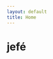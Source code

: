 ```yaml
---
layout: default
title: Home
---
```


<style type="text/css">
  main {
    margin-top: 25px;
  }
</style>

<main role="main" class="container">
  <div class="row">
    <div class="col col-md-4 col-xs-2">
      <h1 class="mt-5">jefé</h1>
    </div>
    <div class="offset-md-7 col-md-1 offset-xs-7 col-xs-2">
      <a href="https://twitter.com/stripethree" id="twitter-link">
        <span class="fa-stack fa-2x">
          <i class="fa fa-square-o fa-stack-2x"></i>
          <i class="fa fa-twitter fa-stack-1x"></i>
        </span>
      </a>
      <a href="https://medium.com/@stripethree" id="medium-link">
        <span class="fa-stack fa-2x">
          <i class="fa fa-square-o fa-stack-2x"></i>
          <i class="fa fa-medium fa-stack-1x"></i>
        </span>
      </a>
      <a
        href="https://www.youtube.com/user/stripethree/videos"
        id="youtube-link"
      >
        <span class="fa-stack fa-2x">
          <i class="fa fa-square-o fa-stack-2x"></i>
          <i class="fa fa-youtube-play fa-stack-1x"></i>
        </span>
      </a>
      <a
        href="https://www.goodreads.com/user/show/31910255-jeff-israel"
        id="goodreads-link"
      >
        <span class="fa-stack fa-2x">
          <i class="fa fa-square-o fa-stack-2x"></i>
          <i class="fa fa-book fa-stack-1x"></i>
        </span>
      </a>
      <a href="https://www.linkedin.com/in/jeffisrael" id="linkedin-link">
        <span class="fa-stack fa-2x">
          <i class="fa fa-square-o fa-stack-2x"></i>
          <i class="fa fa-linkedin fa-stack-1x"></i>
        </span>
      </a>
      <a href="https://github.com/stripethree" id="github-link">
        <span class="fa-stack fa-2x">
          <i class="fa fa-square-o fa-stack-2x"></i>
          <i class="fa fa-github fa-stack-1x"></i>
        </span>
      </a>
    </div>
  </div>
</main>
